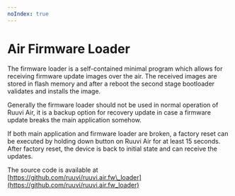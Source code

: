 ```yaml
---
noIndex: true
---
```


# Air Firmware Loader

The firmware loader is a self-contained minimal program which allows for receiving firmware update images over the air. The received images are stored in flash memory and after a reboot the second stage bootloader validates and installs the image.&#x20;

Generally the firmware loader should not be used in normal operation of Ruuvi Air, it is a backup option for recovery update in case a firmware update breaks the main application somehow.&#x20;

If both main application and firmware loader are broken, a factory reset can be executed by holding down button on Ruuvi Air for at least 15 seconds. After factory reset, the device is back to initial state and can receive the updates.&#x20;

The source code is available at [https://github.com/ruuvi/ruuvi.air.fw\_loader](https://github.com/ruuvi/ruuvi.air.fw_loader)

